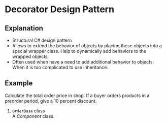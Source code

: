 # Decorator Design Pattern

## Explanation
- Structural C# design pattern
- Allows to extend the behavior of objects by placing these objects into a special wrapper class. 
Help to dynamically add behaviors to the wrapped objects.
- Often used when have a need to add additional behavior to objects.  When it is too complicated to use inheritance.

## Example
Calculate the total order price in shop. 
If a buyer orders products in a preorder period, give a 10 percent discount.<br>
1. `OrderBase` class<br>
A *Component* class.